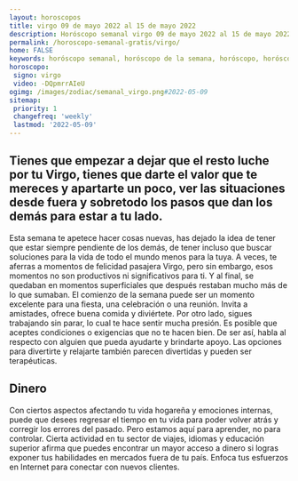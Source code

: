 ```yaml
---
layout: horoscopos
title: virgo 09 de mayo 2022 al 15 de mayo 2022 
description: Horóscopo semanal virgo 09 de mayo 2022 al 15 de mayo 2022. Tienes que empezar a dejar que el resto luche por tu Virgo, tienes que darte el valor que te mereces y apartarte un poco, ver las situaciones desde fuera y sobretodo los pasos que dan los demás para estar a tu lado.
permalink: /horoscopo-semanal-gratis/virgo/
home: FALSE
keywords: horóscopo semanal, horóscopo de la semana, horóscopo, horóscopo gratis,horóscopos, horóscopo esperanza gracia, horoscopos virgo la semana, horóscopos gratis, Tarot, Astrologia, Zodíaco, virgo, horoscopo gratis, semanal
horoscopo:
 signo: virgo
 video: -DQpmrrAIeU
ogimg: /images/zodiac/semanal_virgo.png#2022-05-09
sitemap:
 priority: 1
 changefreq: 'weekly'
 lastmod: '2022-05-09'
---
```




## Tienes que empezar a dejar que el resto luche por tu Virgo, tienes que darte el valor que te mereces y apartarte un poco, ver las situaciones desde fuera y sobretodo los pasos que dan los demás para estar a tu lado.

Esta semana te apetece hacer cosas nuevas, has dejado la idea de tener que estar siempre pendiente de los demás, de tener incluso que buscar soluciones para la vida de todo el mundo menos para la tuya. 
 A veces, te aferras a momentos de felicidad pasajera Virgo, pero sin embargo, esos momentos no son productivos ni significativos para ti. Y al final, se quedaban en momentos superficiales que después restaban mucho más de lo que sumaban.
El comienzo de la semana puede ser un momento excelente para una fiesta, una celebración o una reunión. Invita a amistades, ofrece buena comida y diviértete. Por otro lado, sigues trabajando sin parar, lo cual te hace sentir mucha presión. Es posible que aceptes condiciones o exigencias que no te hacen bien. De ser así, habla al respecto con alguien que pueda ayudarte y brindarte apoyo. Las opciones para divertirte y relajarte también parecen divertidas y pueden ser terapéuticas.

## Dinero

Con ciertos aspectos afectando tu vida hogareña y emociones internas, puede que desees regresar el tiempo en tu vida para poder volver atrás y corregir los errores del pasado. Pero estamos aquí para aprender, no para controlar. Cierta actividad en tu sector de viajes, idiomas y educación superior afirma que puedes encontrar un mayor acceso a dinero si logras exponer tus habilidades en mercados fuera de tu país. Enfoca tus esfuerzos en Internet para conectar con nuevos clientes.